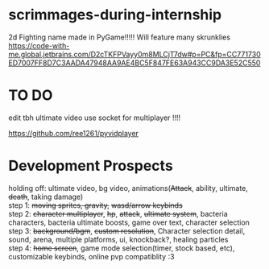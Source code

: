 # scrimmages-during-internship
2d Fighting name made in PyGame!!!!!
Will feature many skrunklies  
https://code-with-me.global.jetbrains.com/D2cTKFPVayy0m8MLCjT7dw#p=PC&fp=CC771730ED7007FF8D7C3AADA47948AA9AE4BC5F847FE63A943CC9DA3E52C550  
# TO DO
edit tbh ultimate video 
use socket for multiplayer !!!!  

https://github.com/ree1261/pyvidplayer


# Development Prospects
holding off: ultimate video, bg video, animations(~~Attack~~, ability, ultimate, ~~death~~, taking damage)  
step 1: ~~moving sprites, gravity,~~ ~~wasd/arrow keybinds~~  
step 2: ~~character multiplayer~~, ~~hp~~, ~~attack~~, ~~ultimate system~~, bacteria characters, bacteria ultimate boosts,  game over text, character selection  
step 3: ~~background/bgm~~, ~~custom resolution~~, Character selection detail, sound, arena, multiple platforms, ui, knockback?, healing particles  
step 4: ~~home screen~~, game mode selection(timer, stock based, etc), customizable keybinds, online pvp compatiblity :3
